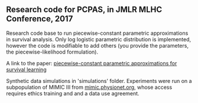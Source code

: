 ## Research code for PCPAS, in JMLR MLHC Conference, 2017

Research code base to run piecewise-constant parametric approximations in survival analysis. Only log logistic parametric distribution is implemented, however the code is modifiable to add others (you provide the parameters, the piecewise-likelihood formulation).

A link to the paper: [piecewise-constant parametric approximations for survival learning](http://www.andrew.cmu.edu/user/jweiss2/2017mlhc_pcpas.pdf)

Synthetic data simulations in 'simulations' folder. Experiments were run on a subpopulation of MIMIC III from [mimic.physionet.org](https://mimic.physionet.org), whose access requires ethics training and and a data use agreement.
